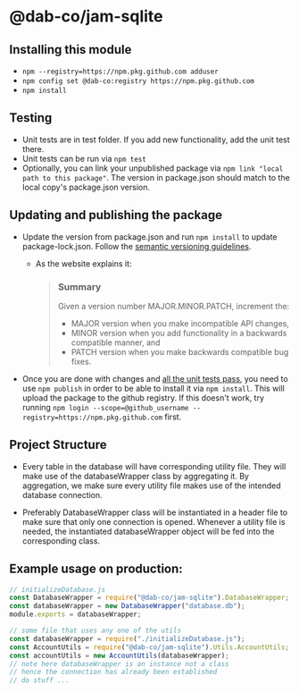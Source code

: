 # @dab-co/jam-sqlite

## Installing this module
- ```npm --registry=https://npm.pkg.github.com adduser```
- ```npm config set @dab-co:registry https://npm.pkg.github.com```
- ```npm install```

## Testing
- Unit tests are in test folder. If you add new functionality, add the unit test there.
- Unit tests can be run via ```npm test```
- Optionally, you can link your unpublished package via ```npm link "local path to this package"```.
  The version in package.json should match to the local copy's package.json version.

## Updating and publishing the package

- Update the version from package.json and run ```npm install``` to update package-lock.json. Follow
  the [semantic versioning guidelines](https://semver.org/).
    - As the website explains it:
      > ### Summary 
      > Given a version number MAJOR.MINOR.PATCH, increment the:
      > - MAJOR version when you make incompatible API changes,
      > - MINOR version when you add functionality in a backwards compatible manner, and
      > - PATCH version when you make backwards compatible bug fixes.

- Once you are done with changes and [all the unit tests pass](#testing), you need to use ```npm publish``` in order to be able to install it
  via ```npm install```. This will upload the package to the github registry. If this doesn't work, try
  running ```npm login --scope=@github_username --registry=https://npm.pkg.github.com``` first.
  
## Project Structure
- Every table in the database will have corresponding utility file. They will make use of the databaseWrapper class
by aggregating it. By aggregation, we make sure every utility file makes use of the intended database connection.
  
- Preferably DatabaseWrapper class will be instantiated in a header file to make sure that only one connection is opened.
Whenever a utility file is needed, the instantiated databaseWrapper object will be fed into the corresponding class.
  
## Example usage on production:
  
```javascript
// initializeDatabase.js
const DatabaseWrapper = require("@dab-co/jam-sqlite").DatabaseWrapper;
const databaseWrapper = new DatabaseWrapper("database.db");
module.exports = databaseWrapper;
```
  
```javascript
// some file that uses any one of the utils
const databaseWrapper = require("./initializeDatabase.js");
const AccountUtils = require("@dab-co/jam-sqlite").Utils.AccountUtils;
const accountUtils = new AccountUtils(databaseWrapper);
// note here databaseWrapper is an instance not a class
// hence the connection has already been established
// do stuff ...
```
